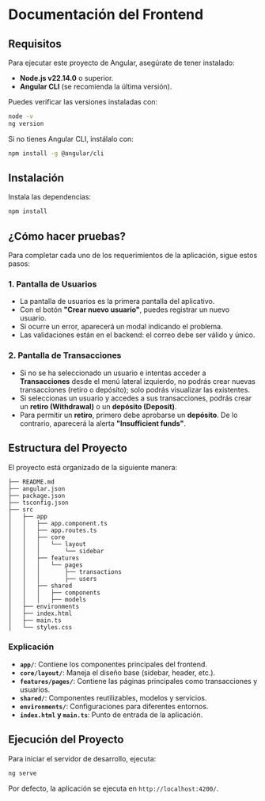 # Documentación del Frontend

## Requisitos

Para ejecutar este proyecto de Angular, asegúrate de tener instalado:

- **Node.js v22.14.0** o superior.
- **Angular CLI** (se recomienda la última versión).

Puedes verificar las versiones instaladas con:

```sh
node -v
ng version
```

Si no tienes Angular CLI, instálalo con:

```sh
npm install -g @angular/cli
```

## Instalación

Instala las dependencias:

```sh
npm install
```

## **¿Cómo hacer pruebas?**

Para completar cada uno de los requerimientos de la aplicación, sigue estos pasos:

### **1. Pantalla de Usuarios**

- La pantalla de usuarios es la primera pantalla del aplicativo.
- Con el botón **"Crear nuevo usuario"**, puedes registrar un nuevo usuario.
- Si ocurre un error, aparecerá un modal indicando el problema.
- Las validaciones están en el backend: el correo debe ser válido y único.

### **2. Pantalla de Transacciones**

- Si no se ha seleccionado un usuario e intentas acceder a **Transacciones** desde el menú lateral izquierdo, no podrás crear nuevas transacciones (retiro o depósito); solo podrás visualizar las existentes.
- Si seleccionas un usuario y accedes a sus transacciones, podrás crear un **retiro (Withdrawal)** o un **depósito (Deposit)**.
- Para permitir un **retiro**, primero debe aprobarse un **depósito**. De lo contrario, aparecerá la alerta **"Insufficient funds"**.

## Estructura del Proyecto

El proyecto está organizado de la siguiente manera:

```
├── README.md
├── angular.json
├── package.json
├── tsconfig.json
├── src
│   ├── app
│   │   ├── app.component.ts
│   │   ├── app.routes.ts
│   │   ├── core
│   │   │   └── layout
│   │   │       └── sidebar
│   │   ├── features
│   │   │   └── pages
│   │   │       ├── transactions
│   │   │       ├── users
│   │   ├── shared
│   │   │   ├── components
│   │   │   ├── models
│   ├── environments
│   ├── index.html
│   ├── main.ts
│   └── styles.css
```

### Explicación

- **`app/`**: Contiene los componentes principales del frontend.
- **`core/layout/`**: Maneja el diseño base (sidebar, header, etc.).
- **`features/pages/`**: Contiene las páginas principales como transacciones y usuarios.
- **`shared/`**: Componentes reutilizables, modelos y servicios.
- **`environments/`**: Configuraciones para diferentes entornos.
- **`index.html` y `main.ts`**: Punto de entrada de la aplicación.

## Ejecución del Proyecto

Para iniciar el servidor de desarrollo, ejecuta:

```sh
ng serve
```

Por defecto, la aplicación se ejecuta en `http://localhost:4200/`.
